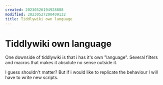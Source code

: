 ```yaml
---
created: 20230526194928888
modified: 20230527200409132
title: Tiddlywiki own language
---
```


# Tiddlywiki own language

One downside of tiddlywiki is that i has it's own "language". Several filters and macros that makes it absolute no sense outside it.

I guess shouldn't matter? But if i would like to replicate the behaviour I will have to write new scripts.